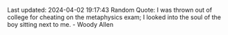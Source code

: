 Last updated: 2024-04-02 19:17:43
Random Quote: I was thrown out of college for cheating on the metaphysics exam; I looked into the soul of the boy sitting next to me. - Woody Allen